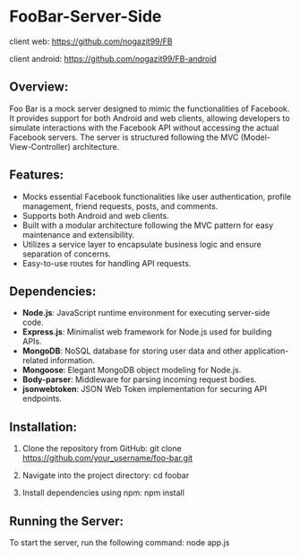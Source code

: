 # FooBar-Server-Side

client web:
https://github.com/nogazit99/FB

client android:
https://github.com/nogazit99/FB-android

## Overview:

Foo Bar is a mock server designed to mimic the functionalities of Facebook. It provides support for both Android and web clients, allowing developers to simulate interactions with the Facebook API without accessing the actual Facebook servers. The server is structured following the MVC (Model-View-Controller) architecture.

## Features:

- Mocks essential Facebook functionalities like user authentication, profile management, friend requests, posts, and comments.
- Supports both Android and web clients.
- Built with a modular architecture following the MVC pattern for easy maintenance and extensibility.
- Utilizes a service layer to encapsulate business logic and ensure separation of concerns.
- Easy-to-use routes for handling API requests.

## Dependencies:

- **Node.js**: JavaScript runtime environment for executing server-side code.
- **Express.js**: Minimalist web framework for Node.js used for building APIs.
- **MongoDB**: NoSQL database for storing user data and other application-related information.
- **Mongoose**: Elegant MongoDB object modeling for Node.js.
- **Body-parser**: Middleware for parsing incoming request bodies.
- **jsonwebtoken**: JSON Web Token implementation for securing API endpoints.

## Installation:

1. Clone the repository from GitHub:
   git clone https://github.com/your_username/foo-bar.git

   
2. Navigate into the project directory:
   cd foobar

   
3. Install dependencies using npm:
   npm install

## Running the Server:

To start the server, run the following command:
node app.js





